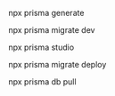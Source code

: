 npx prisma generate

npx prisma migrate dev

npx prisma studio

npx prisma migrate deploy

npx prisma db pull

